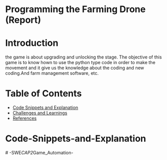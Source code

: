 # Programming the Farming Drone (Report)

# Introduction
the game is about upgrading  and unlocking the stage. The objective of this game is to know hown to use the python type code in order to make the movement and it give us the knowledge about the coding and new coding.And farm management software, etc.

# Table of Contents
- [Code Snippets and Explanation](#code-snippets-and-explanation)
- [Challenges and Learnings](#challenges-and-learnings)
- [References](#references)


# Code-Snippets-and-Explanation
#   - S W E _ C A P 2 _ G a m e _ A u t o m a t i o n -  
 